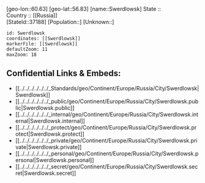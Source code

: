 ﻿---
location: [56.83,60.63] 
mapzoom: [7,12] 
mapmarker: city 
type: City
tags:
- geo/City


SpocWebEntityId: 34696
isDeleted: false
confidential: public

---
[geo-lon::60.63] 
[geo-lat::56.83] 
[name::Swerdlowsk] 
State ::  
Country :: [[Russia]]  
[StateId::37188] 
[Population::] 
[Unknown::] 


```leaflet
id: Swerdlowsk
coordinates: [[Swerdlowsk]] 
markerFile: [[Swerdlowsk]] 
defaultZoom: 11 
maxZoom: 18
```


## Confidential Links & Embeds: 
- [[../../../../../../_Standards/geo/Continent/Europe/Russia/City/Swerdlowsk|Swerdlowsk]] 
- [[../../../../../../_public/geo/Continent/Europe/Russia/City/Swerdlowsk.public|Swerdlowsk.public]] 
- [[../../../../../../_internal/geo/Continent/Europe/Russia/City/Swerdlowsk.internal|Swerdlowsk.internal]] 
- [[../../../../../../_protect/geo/Continent/Europe/Russia/City/Swerdlowsk.protect|Swerdlowsk.protect]] 
- [[../../../../../../_private/geo/Continent/Europe/Russia/City/Swerdlowsk.private|Swerdlowsk.private]] 
- [[../../../../../../_personal/geo/Continent/Europe/Russia/City/Swerdlowsk.personal|Swerdlowsk.personal]] 
- [[../../../../../../_secret/geo/Continent/Europe/Russia/City/Swerdlowsk.secret|Swerdlowsk.secret]] 
